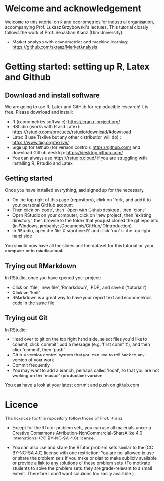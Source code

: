 # Welcome and acknowledgement

Welcome to this tutorial on R and econometrics for industrial organisation, accompanying Prof. Lukasz Grzybowski's lectures. This tutorial closely follows the work of Prof. Sebastian Kranz (Ulm University):

- Market analysis with econometrics and machine learning: https://github.com/skranz/MarketAnalysis

# Getting started: setting up R, Latex and Github

## Download and install software

We are going to use R, Latex and GitHub for reproducible research! It is free. Please download and install:

- R (econometrics software): https://cran.r-project.org/
- RStudio (works with R and Latex): https://rstudio.com/products/rstudio/download/#download
- Latex (I use Texlive but any other distribution will do) : https://www.tug.org/texlive/
- Sign up for Github (for version control): https://github.com/ and download Github desktop: https://desktop.github.com/
- You can always use https://rstudio.cloud/ if you are struggling with installing R, Rstudio and Latex

## Getting started

Once you have installed everything, and signed up for the necessary:

- On the top right of this page (repository), click on 'fork', and add it to your personal GitHub account
- Then click on 'code', then 'Open with Github desktop', then 'clone' 
- Open RStudio on your computer, click on 'new project', then 'existing directory', then browse to the folder that you just cloned the git repo into (in Windows, probably: /Documents/GitHub/IOIntroduction)
- In RStudio, open the file '0 starthere.R' and click 'run' in the top right hand side

You should now have all the slides and the dataset for this tutorial on your computer or in rstudio.cloud.

## Trying out RMarkdown

In RStudio, once you have opened your project:

- Click on 'file', 'new file', 'Rmarkdown', 'PDF', and save it ('tutorial1')
- Click on 'knit'
- RMarkdown is a great way to have your report text and econometrics code in the same file

## Trying out Git

In RStudio:

- Head over to git on the top right hand side, select files you'd like to commit, click 'commit', add a message (e.g. 'first commit'), and then click 'commit', then 'push'
- Git is a version control system that you can use to roll back to any version of your work
- Commit frequently
- You may want to add a branch, perhaps called 'local', so that you are not working on the 'master' (production) version

You can have a look at your latest commit and push on github.com

# Licence

The licences for this repository follow those of Prof. Kranz:

 - Except for the RTutor problem sets, you can use all materials under a Creative Commmons Attribution-NonCommercial-ShareAlike 4.0 International (CC BY-NC-SA 4.0) license.

 - You can also use and share the RTutor problem sets similar to the (CC BY-NC-SA 4.0) license with one restriction: You are not allowed to use or share the problem sets if you make or plan to make publicly available or provide a link to any solutions of these problem sets. (To motivate students to solve the problem sets, they are grade-relevant to a small extent. Therefore I don't want solutions too easily available.)


